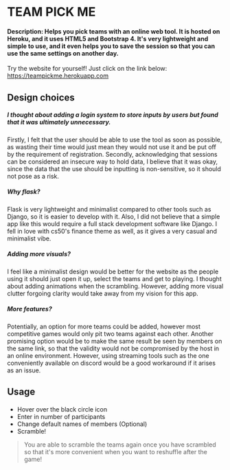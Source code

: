 

# TEAM PICK ME
#### Description: Helps you pick teams with an online web tool. It is hosted on Heroku, and it uses HTML5 and Bootstrap 4. It's very lightweight and simple to use, and it even helps you to save the session so that you can use the same settings on another day.
Try the website for yourself! Just click on the link below:
https://teampickme.herokuapp.com
## Design choices
##### I thought about adding a login system to store inputs by users but found that it was ultimately unnecessary.
Firstly, I felt that the user should be able to use the tool as soon as possible, as wasting their time would just mean they would not use it and be put off by the requirement of registration.
Secondly, acknowledging that sessions can be considered an insecure way to hold data, I believe that it was okay, since the data that the use should be inputting is non-sensitive, so it should not pose as a risk.

##### Why flask?
 Flask is very lightweight and minimalist compared to other tools such as Django, so it is easier to develop with it. Also, I did not believe that a simple app like this would require a full stack development software like Django. I fell in love with cs50's finance theme as well, as it gives a very casual and minimalist vibe.
 
##### Adding more visuals?
I feel like a minimalist design would be better for the website as the people using it should just open it up, select the teams and get to playing. I thought about adding animations when the scrambling. However, adding more visual clutter forgoing clarity would take away from my vision for this app.

##### More features?
Potentially, an option for more teams could be added, however most competitive games would only pit two teams against each other. Another promising option would be to make the same result be seen by members on the same link, so that the validity would not be compromised by the host in an online environment. However, using streaming tools such as the one conveniently available on discord would be a good workaround if it arises as an issue.

## Usage

####

 - Hover over the black circle icon
 - Enter in number of participants
 - Change default names of members (Optional)
 - Scramble!

> You are able to scramble the teams again once you have scrambled so that it's more convenient when you want to reshuffle after the game!
